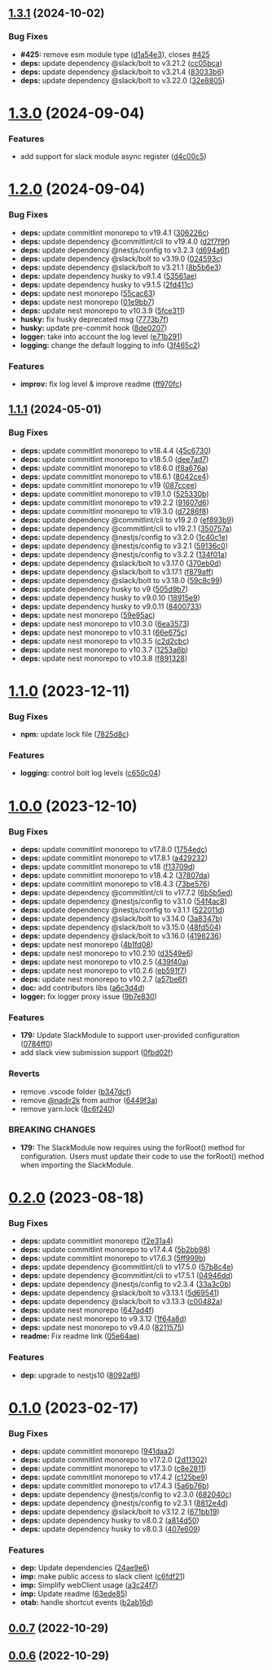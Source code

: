 

## [1.3.1](https://github.com/bamada/nest-slack-bolt/compare/1.3.0...1.3.1) (2024-10-02)


### Bug Fixes

* **#425:** remove esm module type ([d1a54e3](https://github.com/bamada/nest-slack-bolt/commit/d1a54e30895e20af1d075e415b1cc818f86b5e6c)), closes [#425](https://github.com/bamada/nest-slack-bolt/issues/425)
* **deps:** update dependency @slack/bolt to v3.21.2 ([cc05bca](https://github.com/bamada/nest-slack-bolt/commit/cc05bcad7eaaface819076172b9981a799d626fd))
* **deps:** update dependency @slack/bolt to v3.21.4 ([83033b6](https://github.com/bamada/nest-slack-bolt/commit/83033b6385d06f6696d5884e031ed16398ad6ab0))
* **deps:** update dependency @slack/bolt to v3.22.0 ([32e8805](https://github.com/bamada/nest-slack-bolt/commit/32e880528d17a41a770844db48edc1c214348fcf))

# [1.3.0](https://github.com/bamada/nest-slack-bolt/compare/1.2.0...1.3.0) (2024-09-04)


### Features

* add support for slack module async register ([d4c00c5](https://github.com/bamada/nest-slack-bolt/commit/d4c00c5a2201cbd793f460d8ede5666e6fe500cb))

# [1.2.0](https://github.com/bamada/nest-slack-bolt/compare/1.1.1...1.2.0) (2024-09-04)


### Bug Fixes

* **deps:** update commitlint monorepo to v19.4.1 ([306226c](https://github.com/bamada/nest-slack-bolt/commit/306226c14d1cf3285c7a7e3b0b0542241b6fe67f))
* **deps:** update dependency @commitlint/cli to v19.4.0 ([d2f7f9f](https://github.com/bamada/nest-slack-bolt/commit/d2f7f9f24290f9bc65821b46d2c49228e6d7ea61))
* **deps:** update dependency @nestjs/config to v3.2.3 ([d694a6f](https://github.com/bamada/nest-slack-bolt/commit/d694a6fe15bccc157e0642132098f6d6e37ccd47))
* **deps:** update dependency @slack/bolt to v3.19.0 ([024593c](https://github.com/bamada/nest-slack-bolt/commit/024593c5a54c65d1c2d8825e62cf981a1fadd0f0))
* **deps:** update dependency @slack/bolt to v3.21.1 ([8b5b6e3](https://github.com/bamada/nest-slack-bolt/commit/8b5b6e3ad368e930fa2fc2b1c3d761542002e8cf))
* **deps:** update dependency husky to v9.1.4 ([53561ae](https://github.com/bamada/nest-slack-bolt/commit/53561aef2e3c7c6bc5fcfbb5571607e95cd1d0f0))
* **deps:** update dependency husky to v9.1.5 ([2fd411c](https://github.com/bamada/nest-slack-bolt/commit/2fd411cccfdad8cb6eab000cf21779673e47bf76))
* **deps:** update nest monorepo ([55cac63](https://github.com/bamada/nest-slack-bolt/commit/55cac637183cf77157040cb159e67556ff52a066))
* **deps:** update nest monorepo ([01e9bb7](https://github.com/bamada/nest-slack-bolt/commit/01e9bb7906be7ef1d673637275795234b90a99c9))
* **deps:** update nest monorepo to v10.3.9 ([5fce311](https://github.com/bamada/nest-slack-bolt/commit/5fce31181baca91359160b1988e468d123e085a6))
* **husky:** fix husky deprecated msg ([7773b7f](https://github.com/bamada/nest-slack-bolt/commit/7773b7f1c26ba48d166fa5d41fa1f721db9cde35))
* **husky:** update pre-commit hook ([8de0207](https://github.com/bamada/nest-slack-bolt/commit/8de0207ff2a8151ebae3a66166a7e484055dd1da))
* **logger:** take into account the log level ([e71b291](https://github.com/bamada/nest-slack-bolt/commit/e71b2915b03ab78a03debbafc0776f58dee3f2f8))
* **logging:** change the default logging to info ([3f465c2](https://github.com/bamada/nest-slack-bolt/commit/3f465c285a2b5331caf1a06096661c880c5bcebe))


### Features

* **improv:** fix log level & improve readme ([ff970fc](https://github.com/bamada/nest-slack-bolt/commit/ff970fc619d51751e70b35cc688870b188eaeed0))

## [1.1.1](https://github.com/bamada/nest-slack-bolt/compare/1.1.0...1.1.1) (2024-05-01)


### Bug Fixes

* **deps:** update commitlint monorepo to v18.4.4 ([45c6730](https://github.com/bamada/nest-slack-bolt/commit/45c6730d2537744dd4369c3de3e5d0a895184f38))
* **deps:** update commitlint monorepo to v18.5.0 ([dee7ad7](https://github.com/bamada/nest-slack-bolt/commit/dee7ad7bcc3bcd40acfeb31a00ddadb0527f5c3e))
* **deps:** update commitlint monorepo to v18.6.0 ([f8a676a](https://github.com/bamada/nest-slack-bolt/commit/f8a676a98233d17e7a844ebe9c178e0346939726))
* **deps:** update commitlint monorepo to v18.6.1 ([8042ce4](https://github.com/bamada/nest-slack-bolt/commit/8042ce4254729290c16ed349cdad5709a257517b))
* **deps:** update commitlint monorepo to v19 ([087ccee](https://github.com/bamada/nest-slack-bolt/commit/087cceec42194a2840902f9c175489084681316e))
* **deps:** update commitlint monorepo to v19.1.0 ([525330b](https://github.com/bamada/nest-slack-bolt/commit/525330b2fab0ae17a1f65a1649786931c7aba4c6))
* **deps:** update commitlint monorepo to v19.2.2 ([91607d6](https://github.com/bamada/nest-slack-bolt/commit/91607d6910fb1c2e23f93ed3daf7eab74f2508c0))
* **deps:** update commitlint monorepo to v19.3.0 ([d7286f8](https://github.com/bamada/nest-slack-bolt/commit/d7286f81ce708061ceb0e52eb38b8c7151334229))
* **deps:** update dependency @commitlint/cli to v19.2.0 ([ef893b9](https://github.com/bamada/nest-slack-bolt/commit/ef893b9fad57b310b69c6b8baec5cb8922038902))
* **deps:** update dependency @commitlint/cli to v19.2.1 ([350757a](https://github.com/bamada/nest-slack-bolt/commit/350757ad578e6e32051b0085609c4ae6135e7664))
* **deps:** update dependency @nestjs/config to v3.2.0 ([1c40c1e](https://github.com/bamada/nest-slack-bolt/commit/1c40c1ef62275a999e71b2f5d110a7a3b7545717))
* **deps:** update dependency @nestjs/config to v3.2.1 ([59136c0](https://github.com/bamada/nest-slack-bolt/commit/59136c06bfbc1262c4b87d56f77aa808ce0cdb10))
* **deps:** update dependency @nestjs/config to v3.2.2 ([134f01a](https://github.com/bamada/nest-slack-bolt/commit/134f01a6678ccbbed428f6018ffe7043105a2be6))
* **deps:** update dependency @slack/bolt to v3.17.0 ([370eb0d](https://github.com/bamada/nest-slack-bolt/commit/370eb0de4e9657c5fd133120ec1e87d39e22afb7))
* **deps:** update dependency @slack/bolt to v3.17.1 ([f879aff](https://github.com/bamada/nest-slack-bolt/commit/f879aff0b005671d042c506a89a792d4b260664f))
* **deps:** update dependency @slack/bolt to v3.18.0 ([59c8c99](https://github.com/bamada/nest-slack-bolt/commit/59c8c99084a4d3200991686581473356286fe250))
* **deps:** update dependency husky to v9 ([505d9b7](https://github.com/bamada/nest-slack-bolt/commit/505d9b7aafa738a6fb57a6b8f3851bc2e2afdb1a))
* **deps:** update dependency husky to v9.0.10 ([18915e9](https://github.com/bamada/nest-slack-bolt/commit/18915e9a8a3dd070f8561df56c3698b53ca596b4))
* **deps:** update dependency husky to v9.0.11 ([8400733](https://github.com/bamada/nest-slack-bolt/commit/8400733f4045d1e26770b58c9f2f735d058b0ef4))
* **deps:** update nest monorepo ([59e95ac](https://github.com/bamada/nest-slack-bolt/commit/59e95ac44cee36b9026ad478f636863b1402af55))
* **deps:** update nest monorepo to v10.3.0 ([6ea3573](https://github.com/bamada/nest-slack-bolt/commit/6ea35735b654a9dd231c753eee3ac77d4f16bf7b))
* **deps:** update nest monorepo to v10.3.1 ([66e675c](https://github.com/bamada/nest-slack-bolt/commit/66e675c8232a2b27f5e77a2976e75ebc9db0f645))
* **deps:** update nest monorepo to v10.3.5 ([c2d2cbc](https://github.com/bamada/nest-slack-bolt/commit/c2d2cbc0419b6153d3d1a8152470c781f7f21477))
* **deps:** update nest monorepo to v10.3.7 ([1253a6b](https://github.com/bamada/nest-slack-bolt/commit/1253a6b836c51ca2ade752797991677fd717b630))
* **deps:** update nest monorepo to v10.3.8 ([f891328](https://github.com/bamada/nest-slack-bolt/commit/f891328debe6f06e52899d758a1a853e1d4f37bb))

# [1.1.0](https://github.com/bamada/nest-slack-bolt/compare/1.0.0...1.1.0) (2023-12-11)


### Bug Fixes

* **npm:** update lock file ([7825d8c](https://github.com/bamada/nest-slack-bolt/commit/7825d8ca19afdae6e36e470ac2cfee797c5acf36))


### Features

* **logging:** control bolt log levels ([c650c04](https://github.com/bamada/nest-slack-bolt/commit/c650c04449be2bd4a64ff9774f5df0c32f183fe6))

# [1.0.0](https://github.com/bamada/nest-slack-bolt/compare/0.2.0...1.0.0) (2023-12-10)


### Bug Fixes

* **deps:** update commitlint monorepo to v17.8.0 ([1754edc](https://github.com/bamada/nest-slack-bolt/commit/1754edccfd51aa53c0a26e172baeaf64bc34bdb3))
* **deps:** update commitlint monorepo to v17.8.1 ([a429232](https://github.com/bamada/nest-slack-bolt/commit/a429232d7650e952cc585a3ae1838ab050d129bd))
* **deps:** update commitlint monorepo to v18 ([f13709d](https://github.com/bamada/nest-slack-bolt/commit/f13709d9e4d1c0bc756e08e5567da0a27a8d250f))
* **deps:** update commitlint monorepo to v18.4.2 ([37807da](https://github.com/bamada/nest-slack-bolt/commit/37807dac6f1c6c3cade1930be7166d699f81ced4))
* **deps:** update commitlint monorepo to v18.4.3 ([73be576](https://github.com/bamada/nest-slack-bolt/commit/73be5768c619e53e790fb0c7b8dead5996cff35d))
* **deps:** update dependency @commitlint/cli to v17.7.2 ([6b5b5ed](https://github.com/bamada/nest-slack-bolt/commit/6b5b5ed81cc886193c92be73762985905b229070))
* **deps:** update dependency @nestjs/config to v3.1.0 ([54f4ac8](https://github.com/bamada/nest-slack-bolt/commit/54f4ac81c7c0a604d42ebcbe5628351fa75d22a7))
* **deps:** update dependency @nestjs/config to v3.1.1 ([522011d](https://github.com/bamada/nest-slack-bolt/commit/522011d2e60bcbd62553b5171d10ab22828067a6))
* **deps:** update dependency @slack/bolt to v3.14.0 ([3a8347b](https://github.com/bamada/nest-slack-bolt/commit/3a8347b28fd5a1a0138c550b1bad93df7420b03c))
* **deps:** update dependency @slack/bolt to v3.15.0 ([48fd504](https://github.com/bamada/nest-slack-bolt/commit/48fd50400d6a58b337bdfa74769c7cc4dc890cd8))
* **deps:** update dependency @slack/bolt to v3.16.0 ([4198236](https://github.com/bamada/nest-slack-bolt/commit/4198236bfa41b85a6fb9c90d54bbd76edc6e61e0))
* **deps:** update nest monorepo ([4b1fd08](https://github.com/bamada/nest-slack-bolt/commit/4b1fd08cfe5f96d01c74beab6226a8593f3eba11))
* **deps:** update nest monorepo to v10.2.10 ([d3549e6](https://github.com/bamada/nest-slack-bolt/commit/d3549e6907e2a567181519bc451b899b98b767ff))
* **deps:** update nest monorepo to v10.2.5 ([439f40a](https://github.com/bamada/nest-slack-bolt/commit/439f40ab17f628d97efb786e1ee2a35e0d677415))
* **deps:** update nest monorepo to v10.2.6 ([eb591f7](https://github.com/bamada/nest-slack-bolt/commit/eb591f7b897017f58a19871196dfe6a0fa38752d))
* **deps:** update nest monorepo to v10.2.7 ([a57be6f](https://github.com/bamada/nest-slack-bolt/commit/a57be6fd1dd6514cbd9ba42c8fc13068f6b78834))
* **doc:** add contributors libs ([a6c3d4d](https://github.com/bamada/nest-slack-bolt/commit/a6c3d4d4bfcd949f6ff2cb33fa9d1fbf670087af))
* **logger:** fix logger proxy issue ([9b7e830](https://github.com/bamada/nest-slack-bolt/commit/9b7e83076c66d4d46b32e9fbd5e82df02a9c6c08))


### Features

* **179:** Update SlackModule to support user-provided configuration ([0784ff0](https://github.com/bamada/nest-slack-bolt/commit/0784ff0a5d4b84d7bdad2f18e95c0ec51f50869c))
* add slack view submission support ([0fbd02f](https://github.com/bamada/nest-slack-bolt/commit/0fbd02fa5dc564150afa256ebf80b73ec51f2192))


### Reverts

* remove .vscode folder ([b347dcf](https://github.com/bamada/nest-slack-bolt/commit/b347dcfac4d49a7c3163af63c7c6c6ef6633b08a))
* remove [@nadir2k](https://github.com/nadir2k) from author ([6449f3a](https://github.com/bamada/nest-slack-bolt/commit/6449f3a099203d0eeb540340dd3ef508175ef033))
* remove yarn.lock ([8c6f240](https://github.com/bamada/nest-slack-bolt/commit/8c6f240900a2180b0b04be77026c230fbf25408e))


### BREAKING CHANGES

* **179:** The SlackModule now requires using the forRoot() method for configuration. Users must update their code to use the forRoot() method when importing the SlackModule.

# [0.2.0](https://github.com/bamada/nest-slack-bolt/compare/0.1.0...0.2.0) (2023-08-18)


### Bug Fixes

* **deps:** update commitlint monorepo ([f2e31a4](https://github.com/bamada/nest-slack-bolt/commit/f2e31a4e45f4f2cd79b55109ef42d39d9fd72f5d))
* **deps:** update commitlint monorepo to v17.4.4 ([5b2bb98](https://github.com/bamada/nest-slack-bolt/commit/5b2bb9893996775fd50fa08846231822ce6a5b38))
* **deps:** update commitlint monorepo to v17.6.3 ([5ff999b](https://github.com/bamada/nest-slack-bolt/commit/5ff999b8a1458b13469d66c8f2cf2fca2623c32c))
* **deps:** update dependency @commitlint/cli to v17.5.0 ([57b8c4e](https://github.com/bamada/nest-slack-bolt/commit/57b8c4ec674c0498e47d5bf07ab1a41945b832f7))
* **deps:** update dependency @commitlint/cli to v17.5.1 ([04946dd](https://github.com/bamada/nest-slack-bolt/commit/04946dde18661552dbb38495876df89b0de209e5))
* **deps:** update dependency @nestjs/config to v2.3.4 ([33a3c0b](https://github.com/bamada/nest-slack-bolt/commit/33a3c0b46756be6253993796a4627bae90ddcd59))
* **deps:** update dependency @slack/bolt to v3.13.1 ([5d69541](https://github.com/bamada/nest-slack-bolt/commit/5d69541714cd2a93c88fac85fac7c1ed71544d92))
* **deps:** update dependency @slack/bolt to v3.13.3 ([c00482a](https://github.com/bamada/nest-slack-bolt/commit/c00482aea2d69d980ff4730329e550613bccbb7f))
* **deps:** update nest monorepo ([647ad4f](https://github.com/bamada/nest-slack-bolt/commit/647ad4fde9f688935697c870940518284bd48355))
* **deps:** update nest monorepo to v9.3.12 ([1f64a8d](https://github.com/bamada/nest-slack-bolt/commit/1f64a8d494892ab00e3f64e34dc56ce4b3068b9c))
* **deps:** update nest monorepo to v9.4.0 ([8211575](https://github.com/bamada/nest-slack-bolt/commit/8211575828720797958ea83ddde20ce2754a19d8))
* **readme:** Fix readme link ([05e64ae](https://github.com/bamada/nest-slack-bolt/commit/05e64aed8cabceab54eb59528fb4eae0786b6867))


### Features

* **dep:** upgrade to nestjs10 ([8092af6](https://github.com/bamada/nest-slack-bolt/commit/8092af68fbd2db6ee849b0c6e866833ebdbf37c1))

# [0.1.0](https://github.com/bamada/nest-slack-bolt/compare/0.0.7...0.1.0) (2023-02-17)


### Bug Fixes

* **deps:** update commitlint monorepo ([941daa2](https://github.com/bamada/nest-slack-bolt/commit/941daa218f68f677c759a16f9d6745f01ba0aa29))
* **deps:** update commitlint monorepo to v17.2.0 ([2d11302](https://github.com/bamada/nest-slack-bolt/commit/2d11302eb7b0f75b244033e56e0532288a922581))
* **deps:** update commitlint monorepo to v17.3.0 ([c8e2811](https://github.com/bamada/nest-slack-bolt/commit/c8e28119511ccf4ba1af2785620a113483c38ae0))
* **deps:** update commitlint monorepo to v17.4.2 ([c125be9](https://github.com/bamada/nest-slack-bolt/commit/c125be9fa7e69525354a36a6412509c89861f7ae))
* **deps:** update commitlint monorepo to v17.4.3 ([5a6b76b](https://github.com/bamada/nest-slack-bolt/commit/5a6b76b24ef74ee42b16d31c817ba0d52b3107b7))
* **deps:** update dependency @nestjs/config to v2.3.0 ([682040c](https://github.com/bamada/nest-slack-bolt/commit/682040c65cdb499a68fcc4ccd333ec7ae188a5e3))
* **deps:** update dependency @nestjs/config to v2.3.1 ([8812e4d](https://github.com/bamada/nest-slack-bolt/commit/8812e4d4235d28da91bc2760b313c88bc49f96f0))
* **deps:** update dependency @slack/bolt to v3.12.2 ([671bb19](https://github.com/bamada/nest-slack-bolt/commit/671bb19e836fc262940820a2a716bdb18084c2d3))
* **deps:** update dependency husky to v8.0.2 ([a814d50](https://github.com/bamada/nest-slack-bolt/commit/a814d50e8be2cb06171556168442abba7d96f0cf))
* **deps:** update dependency husky to v8.0.3 ([407e609](https://github.com/bamada/nest-slack-bolt/commit/407e609a4e91f8da4b248062849af9624af8134c))


### Features

* **dep:** Update dependencies ([24ae9e6](https://github.com/bamada/nest-slack-bolt/commit/24ae9e67c2f97107a2c522155de46d1b80ae0c61))
* **imp:** make public access to slack client ([c6fdf21](https://github.com/bamada/nest-slack-bolt/commit/c6fdf21d7c93157b8bc5d7545fc184423123a5f2))
* **imp:** Simplify webClient usage ([a3c24f7](https://github.com/bamada/nest-slack-bolt/commit/a3c24f7ee1bb62a28ba26e699cc9427c242847e4))
* **imp:** Update readme ([63ede85](https://github.com/bamada/nest-slack-bolt/commit/63ede85c3f4efa8e1702194c556b552c0ddbf391))
* **otab:**  handle shortcut events ([b2ab16d](https://github.com/bamada/nest-slack-bolt/commit/b2ab16d78b112780e7df45c0f0553fe6c973da14))

## [0.0.7](https://github.com/bamada/nest-slack-bolt/compare/0.0.6...0.0.7) (2022-10-29)

## [0.0.6](https://github.com/bamada/nest-slack-bolt/compare/0.0.5...0.0.6) (2022-10-29)
